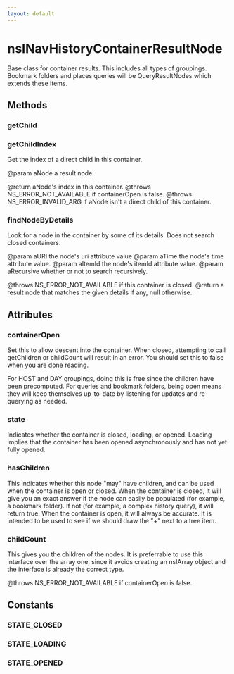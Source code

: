 ```yaml
---
layout: default
---
```


# nsINavHistoryContainerResultNode #

Base class for container results. This includes all types of groupings.
Bookmark folders and places queries will be QueryResultNodes which extends
these items.


## Methods ##

### getChild ###

### getChildIndex ###

Get the index of a direct child in this container.

@param aNode
       a result node.

@return aNode's index in this container.
@throws NS_ERROR_NOT_AVAILABLE if containerOpen is false.
@throws NS_ERROR_INVALID_ARG if aNode isn't a direct child of this
container.


### findNodeByDetails ###

Look for a node in the container by some of its details.  Does not search
closed containers.

@param aURI
       the node's uri attribute value
@param aTime
       the node's time attribute value.
@param aItemId
       the node's itemId attribute value.
@param aRecursive
       whether or not to search recursively.

@throws NS_ERROR_NOT_AVAILABLE if this container is closed.
@return a result node that matches the given details if any, null
        otherwise.


## Attributes ##

### containerOpen ###

Set this to allow descent into the container. When closed, attempting
to call getChildren or childCount will result in an error. You should
set this to false when you are done reading.

For HOST and DAY groupings, doing this is free since the children have
been precomputed. For queries and bookmark folders, being open means they
will keep themselves up-to-date by listening for updates and re-querying
as needed.


### state ###

Indicates whether the container is closed, loading, or opened.  Loading
implies that the container has been opened asynchronously and has not yet
fully opened.


### hasChildren ###

This indicates whether this node "may" have children, and can be used
when the container is open or closed. When the container is closed, it
will give you an exact answer if the node can easily be populated (for
example, a bookmark folder). If not (for example, a complex history query),
it will return true. When the container is open, it will always be
accurate. It is intended to be used to see if we should draw the "+" next
to a tree item.


### childCount ###

This gives you the children of the nodes. It is preferrable to use this
interface over the array one, since it avoids creating an nsIArray object
and the interface is already the correct type.

@throws NS_ERROR_NOT_AVAILABLE if containerOpen is false.


## Constants ##

### STATE_CLOSED ###

### STATE_LOADING ###

### STATE_OPENED ###
